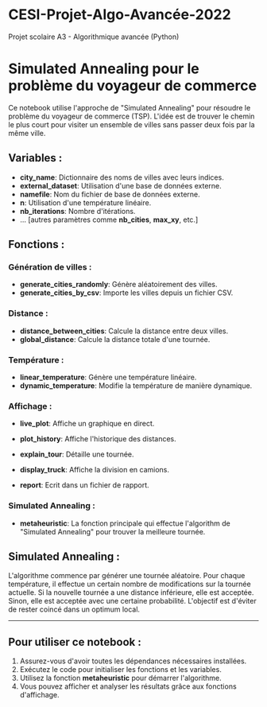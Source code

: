 # CESI-Projet-Algo-Avancée-2022
Projet scolaire A3 - Algorithmique avancée (Python)

# Simulated Annealing pour le problème du voyageur de commerce

Ce notebook utilise l'approche de "Simulated Annealing" pour résoudre le problème du voyageur de commerce (TSP). L'idée est de trouver le chemin le plus court pour visiter un ensemble de villes sans passer deux fois par la même ville.

## Variables :
- **city_name**: Dictionnaire des noms de villes avec leurs indices.
- **external_dataset**: Utilisation d'une base de données externe.
- **namefile**: Nom du fichier de base de données externe.
- **n**: Utilisation d'une température linéaire.
- **nb_iterations**: Nombre d'itérations.
- ... [autres paramètres comme **nb_cities**, **max_xy**, etc.]

## Fonctions :

### Génération de villes :
- **generate_cities_randomly**: Génère aléatoirement des villes.
- **generate_cities_by_csv**: Importe les villes depuis un fichier CSV.

### Distance :
- **distance_between_cities**: Calcule la distance entre deux villes.
- **global_distance**: Calcule la distance totale d'une tournée.

### Température :
- **linear_temperature**: Génère une température linéaire.
- **dynamic_temperature**: Modifie la température de manière dynamique.

### Affichage :
- **live_plot**: Affiche un graphique en direct.
- **plot_history**: Affiche l'historique des distances.
- **explain_tour**: Détaille une tournée.
- **display_truck**: Affiche la division en camions.

- **report**: Ecrit dans un fichier de rapport.

### Simulated Annealing :
- **metaheuristic**: La fonction principale qui effectue l'algorithm de "Simulated Annealing" pour trouver la meilleure tournée.

## Simulated Annealing :

L'algorithme commence par générer une tournée aléatoire. Pour chaque température, il effectue un certain nombre de modifications sur la tournée actuelle. Si la nouvelle tournée a une distance inférieure, elle est acceptée. Sinon, elle est acceptée avec une certaine probabilité. L'objectif est d'éviter de rester coincé dans un optimum local.

---

## Pour utiliser ce notebook :
1. Assurez-vous d'avoir toutes les dépendances nécessaires installées.
2. Exécutez le code pour initialiser les fonctions et les variables.
3. Utilisez la fonction **metaheuristic** pour démarrer l'algorithme.
4. Vous pouvez afficher et analyser les résultats grâce aux fonctions d'affichage.


